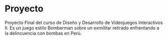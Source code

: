 # Proyecto
Proyecto Final del curso de Diseño y Desarrollo de Videojuegos Interactivos II. Es un juego estilo Bomberman sobre un exmilitar retirado enfrentando a la delincuencia con bombas en Perú.
